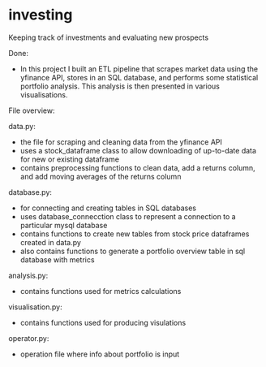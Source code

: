# investing
Keeping track of investments and evaluating new prospects

Done:
- In this project I built an ETL pipeline that scrapes market data using the yfinance API, stores in an SQL database, and performs some statistical portfolio analysis. This analysis is then presented in various visualisations.

File overview:

data.py: 
- the file for scraping and cleaning data from the yfinance API
- uses a stock_dataframe class to allow downloading of up-to-date data for new or existing dataframe
- contains preprocessing functions to clean data, add a returns column, and add moving averages of the returns column

database.py:
- for connecting and creating tables in SQL databases
- uses database_connecction class to represent a connection to a particular mysql database
- contains functions to create new tables from stock price dataframes created in data.py
- also contains functions to generate a portfolio overview table in sql database with metrics

analysis.py:
- contains functions used for metrics calculations

visualisation.py:
- contains functions used for producing visulations

operator.py:
- operation file where info about portfolio is input
